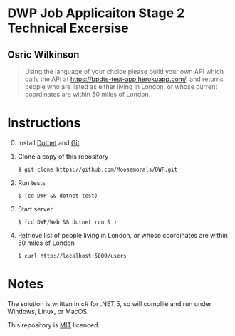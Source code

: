 
# DWP Job Applicaiton Stage 2 Technical Excersise
## Osric Wilkinson

> Using the language of your choice please build your own API which calls the
> API at https://bpdts-test-app.herokuapp.com/, and returns people who are listed
> as either living in London, or whose current coordinates are within 50 miles of
> London.

# Instructions

0. Install [Dotnet](https://dotnet.microsoft.com/download) and [Git](https://git-scm.com/downloads)

1. Clone a copy of this repository

    `$ git clone https://github.com/Moosemorals/DWP.git`

2. Run tests

    `$ (cd DWP && dotnet test)`

3. Start server

    `$ (cd DWP/Web && dotnet run & )`

4. Retrieve list of people living in London, or whose coordinates are within 50 miles
   of London

   `$ curl http://localhost:5000/users`

# Notes

The solution is written in c# for .NET 5, so will complile and run under Windows,
Linux, or MacOS. 

This repository is [MIT](LICENCE.txt) licenced.